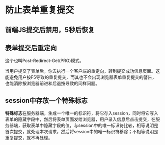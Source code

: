 # 防止表单重复提交

## 前端JS提交后禁用，5秒后恢复

## 表单提交后重定向

这个也叫Post-Redirect-Get\(PRG\)模式。

当用户提交了表单后，你去执行一个客户端的重定向，转到提交成功信息页面。这能避免用户按F5导致的重复提交，而其也不会出现浏览器表单重复提交的警告，也能消除按浏览器前进和后退按导致的同样问题。

## session中存放一个特殊标志

**特殊标志**在服务器端，生成一个唯一的标识符，将它存入session，同时将它写入表单的隐藏字段中，然后将表单页面发给浏览器，用户录入信息后点击提交，在服务器端，获取表单中隐藏字段的值，与session中的唯一标识符比较，相等说明是首次提交，就处理本次请求，然后将session中的唯一标识符移除；不相等说明是重复提交，就不再处理。

## 

